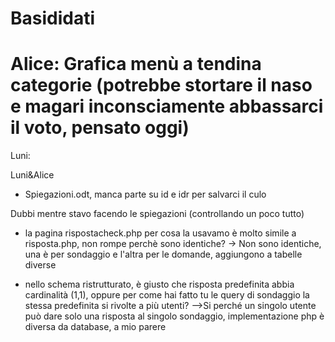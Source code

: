 # Basididati

Alice:
 Grafica menù a tendina categorie (potrebbe stortare il naso e magari inconsciamente abbassarci il voto, pensato oggi)
=======
Luni:


Luni&Alice
- Spiegazioni.odt, manca parte su id e idr per salvarci il culo


Dubbi mentre stavo facendo le spiegazioni (controllando un poco tutto)
- la pagina rispostacheck.php per cosa la usavamo è molto simile a risposta.php, non rompe perchè sono identiche? -> Non sono identiche, una è per sondaggio e l'altra per le domande, aggiungono
a tabelle diverse

- nello schema ristrutturato, è giusto che risposta predefinita abbia cardinalità (1,1), oppure per come hai fatto tu le query di sondaggio la stessa
predefinita si rivolte a più utenti? -->Si perché un singolo utente può dare solo una risposta al singolo sondaggio, implementazione php è diversa da database, a mio parere

